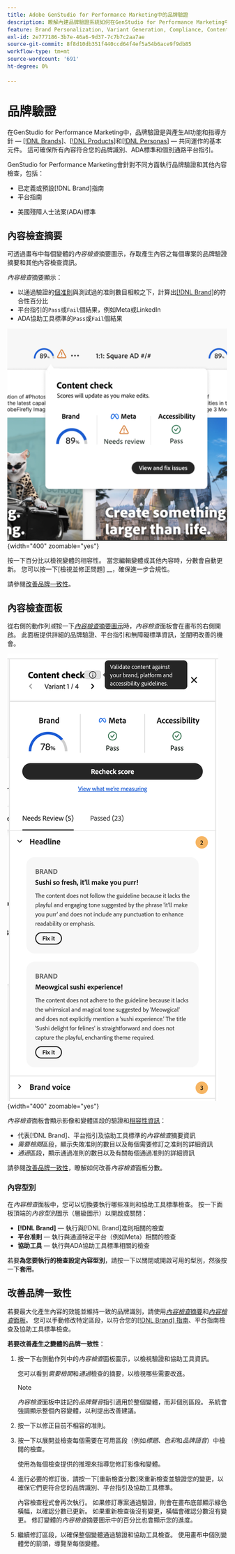 ```yaml
---
title: Adobe GenStudio for Performance Marketing中的品牌驗證
description: 瞭解內建品牌驗證系統如何在GenStudio for Performance Marketing中運作。
feature: Brand Personalization, Variant Generation, Compliance, Content Generation, Content Review, Generative AI
exl-id: 2e777186-3b7e-46a6-9d37-7c7b7c2aa7ae
source-git-commit: 8f8d10db351f440ccd64f4ef5a54b6ace9f9db85
workflow-type: tm+mt
source-wordcount: '691'
ht-degree: 0%

---
```


# 品牌驗證

在GenStudio for Performance Marketing中，品牌驗證是與產生AI功能和指導方針 — [[!DNL Brands]](/help/user-guide/guidelines/brands.md)、[[!DNL Products]](/help/user-guide/guidelines/products.md)和[[!DNL Personas]](/help/user-guide/guidelines/personas.md) — 共同運作的基本元件。 這可確保所有內容符合您的品牌識別、ADA標準和個別通路平台指引。

GenStudio for Performance Marketing會針對不同方面執行品牌驗證和其他內容檢查，包括：

* 已定義或預設[!DNL Brand]指南
* 平台指南
<!-- * Ethical considerations related to gender, ethnicity, race, disability status, and age in AI-generated content -->
* 美國殘障人士法案(ADA)標準

## 內容檢查摘要

可透過畫布中每個變體的&#x200B;_內容檢查_&#x200B;摘要圖示，存取產生內容之每個專案的品牌驗證摘要和其他內容檢查資訊。

_內容檢查_&#x200B;摘要顯示：

* 以通過驗證的[個准則](overview.md)與測試過的准則數目相較之下，計算出[[!DNL Brand]](brands.md)的符合性百分比
* 平台指引的`Pass`或`Fail`個結果，例如Meta或LinkedIn
* ADA協助工具標準的`Pass`或`Fail`個結果

![內容檢查摘要](/help/assets/content-check-summary.png){width="400" zoomable="yes"}

按一下百分比以檢視變體的相容性。 當您編輯變體或其他內容時，分數會自動更新。 您可以按一下[檢視並修正問題] __，確保進一步合規性。

請參閱[改善品牌一致性](#improve-brand-alignment)。

## 內容檢查面板

從右側的動作列&#x200B;_或_&#x200B;按一下&#x200B;[_內容檢查_&#x200B;摘要圖示](#content-check-summary)時，_內容檢查_&#x200B;面板會在畫布的右側開啟。 此面板提供詳細的品牌驗證、平台指引和無障礙標準資訊，並闡明改善的機會。

![內容檢查面板](/help/assets/content-check-panel.png){width="400" zoomable="yes"}

_內容檢查_&#x200B;面板會顯示影像和變體區段的驗證和[相容性資訊](/help/user-guide/guidelines/overview.md#compliance)：

* 代表[!DNL Brand]、平台指引及協助工具標準的&#x200B;_內容檢查_&#x200B;摘要資訊
* _需要檢閱_&#x200B;區段，顯示失敗准則的數目以及每個需要修訂之准則的詳細資訊
* _通過_&#x200B;區段，顯示通過准則的數目以及有關每個通過准則的詳細資訊

請參閱[改善品牌一致性](#improve-brand-alignment)，瞭解如何改善&#x200B;_內容檢查_&#x200B;面板分數。

### 內容型別

在&#x200B;_內容檢查_&#x200B;面板中，您可以切換要執行哪些准則和協助工具標準檢查。 按一下面板頂端的&#x200B;_內容型別_&#x200B;圖示（層級圖示）以開啟或關閉：

* **[!DNL Brand]** — 執行與[!DNL Brand]准則相關的檢查
* **平台准則** — 執行與通道特定平台（例如Meta）相關的檢查
* **協助工具** — 執行與ADA協助工具標準相關的檢查

若要&#x200B;**為您要執行的檢查設定內容型別**，請按一下以關閉或開啟可用的型別，然後按一下&#x200B;**套用**。

## 改善品牌一致性

若要最大化產生內容的效能並維持一致的品牌識別，請使用&#x200B;[_內容檢查_&#x200B;摘要](#content-check-summary)和&#x200B;[_內容檢查_&#x200B;面板](#content-check-panel)。 您可以手動修改特定區段，以符合您的[[!DNL Brand] 指南](brands.md)、平台指南檢查及協助工具標準檢查。

**若要改善產生之變體的品牌一致性**：

1. 按一下右側動作列中的&#x200B;_內容檢查_&#x200B;面板圖示，以檢視驗證和協助工具資訊。

   您可以看到&#x200B;_需要檢閱_&#x200B;和&#x200B;_通過_&#x200B;檢查的摘要，以檢視哪些需要改進。

   >[!NOTE]
   >
   > _內容檢查_&#x200B;面板中註記的&#x200B;_品牌聲音_&#x200B;指引適用於整個變體，而非個別區段。 系統會強調顯示整個內容變體，以利提出改善建議。

1. 按一下以修正目前不相容的准則。
1. 按一下以展開並檢查每個需要在可用區段（例如&#x200B;_標題_、_色彩_&#x200B;和&#x200B;_品牌語音_）中檢閱的檢查。

   使用為每個檢查提供的推理來指導您修訂影像和變體。

1. 進行必要的修訂後，請按一下[重新檢查分數] **&#x200B;**&#x200B;來重新檢查並驗證您的變更，以確保它們更符合您的品牌識別、平台指引及協助工具標準。

   內容檢查程式會再次執行。 如果修訂專案通過驗證，則會在畫布底部顯示綠色橫幅，以確認分數已更新。 如果重新檢查後沒有變更，橫幅會確認分數沒有變更。 修訂變體的&#x200B;_內容檢查_&#x200B;摘要圖示中的百分比也會顯示您的進度。

1. 繼續修訂區段，以確保整個變體通過驗證和協助工具檢查。 使用畫布中個別變體旁的箭頭，導覽至每個變體。
